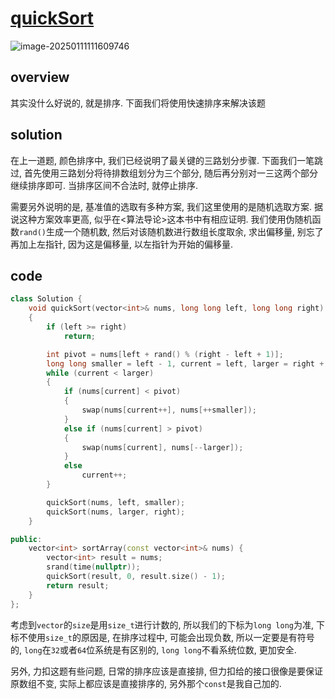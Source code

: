 # [quickSort](https://leetcode.cn/problems/sort-an-array)

![image-20250111111609746](https://md-wind.oss-cn-nanjing.aliyuncs.com/md/20250111111609969.png)

## overview

其实没什么好说的, 就是排序.  下面我们将使用快速排序来解决该题

## solution

在上一道题, 颜色排序中,  我们已经说明了最关键的三路划分步骤. 下面我们一笔跳过, 首先使用三路划分将待排数组划分为三个部分, 随后再分别对一三这两个部分继续排序即可.  当排序区间不合法时, 就停止排序.

需要另外说明的是, 基准值的选取有多种方案, 我们这里使用的是随机选取方案. 据说这种方案效率更高, 似乎在<算法导论>这本书中有相应证明.  我们使用伪随机函数`rand()`生成一个随机数, 然后对该随机数进行数组长度取余, 求出偏移量, 别忘了再加上左指针, 因为这是偏移量, 以左指针为开始的偏移量.

## code

```cpp
class Solution {
    void quickSort(vector<int>& nums, long long left, long long right)
    {
        if (left >= right)
            return;

        int pivot = nums[left + rand() % (right - left + 1)];
        long long smaller = left - 1, current = left, larger = right + 1;
        while (current < larger)
        {
            if (nums[current] < pivot)
            {
                swap(nums[current++], nums[++smaller]);
            }
            else if (nums[current] > pivot)
            {
                swap(nums[current], nums[--larger]);
            }
            else
                current++;
        }

        quickSort(nums, left, smaller);
        quickSort(nums, larger, right);
    }

public:
    vector<int> sortArray(const vector<int>& nums) {
        vector<int> result = nums;
        srand(time(nullptr));
        quickSort(result, 0, result.size() - 1);
        return result;
    }
};

```

考虑到`vector`的`size`是用`size_t`进行计数的, 所以我们的下标为`long long`为准, 下标不使用`size_t`的原因是, 在排序过程中, 可能会出现负数, 所以一定要是有符号的, `long`在`32`或者`64`位系统是有区别的, `long long`不看系统位数, 更加安全.

另外, 力扣这题有些问题,  日常的排序应该是直接排, 但力扣给的接口很像是要保证原数组不变, 实际上都应该是直接排序的, 另外那个`const`是我自己加的.